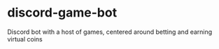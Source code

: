 # discord-game-bot
Discord bot with a host of games, centered around betting and earning virtual coins
